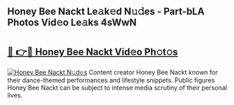 ## Honey Bee Nackt Le𝚊k𝚎d N𝚞𝚍es - Part-bLA Photos Vid𝚎o Le𝚊ks 4sWwN

# <h2><a href="http://fb0jr7p.evod.top/?m=Honey+Bee+Nackt">🔗 👉🔴 Honey Bee Nackt Vid𝚎o Ph𝚘t𝚘s</a></h2>

[![Honey Bee Nackt N𝚞d𝚎s](https://i.imgur.com/8V9OHl7.gif)](http://fb0jr7p.evod.top/?m=Honey+Bee+Nackt)
Content creator Honey Bee Nackt known for their dance-themed performances and lifestyle snippets. Public figures Honey Bee Nackt can be subject to intense media scrutiny of their personal lives. 
